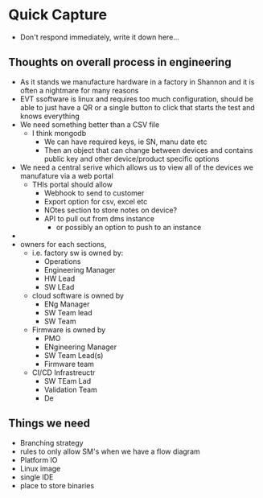 # Quick Capture

- Don't respond immediately, write it down here...


## Thoughts on overall process in engineering
- As it stands we manufacture hardware in a factory in Shannon and it is often a  nightmare for many reasons
- EVT ssoftware is linux and requires too much configuration, should be able to just have a QR or a single button to click that starts the test and knows everything
- We need something better than a CSV file
	- I think mongodb
		- We can have required keys, ie SN, manu date etc
		- Then an object that can change between devices and contains public key and other device/product specific options
- We need a central serive which allows us to view all of the devices we manufature via a web portal
	- THIs portal should allow
		- Webhook to send to customer
		- Export option for csv, excel etc
		- NOtes section to store notes on device?
		- API to pull out from dms instance
			- or possibly an option to push to an instance
- 
- owners for each sections, 
	- i.e. factory sw is owned by:
		- Operations
		- Engineering Manager
		- HW Lead
		- SW LEad
	- cloud software is owned by
		- ENg Manager
		- SW Team lead
		- SW Team
	- Firmware is owned by
		- PMO
		- ENgineering Manager
		- SW Team Lead(s)
		- Firmware team
	- CI/CD Infrastreuctr
		- SW TEam Lad
		- Validation Team
		- De


## Things we need
- Branching strategy
- rules to only allow SM's when we have a flow diagram
- Platform IO
- Linux image
- single IDE
- place to store binaries